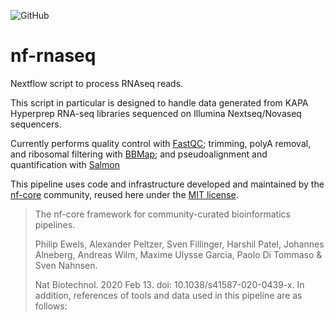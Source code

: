 
![GitHub](https://img.shields.io/github/license/milescsmith/nf-rnaseq)
# nf-rnaseq

Nextflow script to process RNAseq reads.

This script in particular is designed to handle data generated from KAPA
Hyperprep RNA-seq libraries sequenced on Illumina Nextseq/Novaseq sequencers.

Currently performs quality control with [FastQC](https://www.bioinformatics.babraham.ac.uk/projects/fastqc/);
trimming, polyA removal, and ribosomal filtering with [BBMap](https://jgi.doe.gov/data-and-tools/bbtools/bb-tools-user-guide/bbmap-guide/);
and pseudoalignment and quantification with [Salmon](https://combine-lab.github.io/salmon/)

This pipeline uses code and infrastructure developed and maintained by the [nf-core](https://nf-co.re) community, reused here under the [MIT license](https://github.com/nf-core/tools/blob/master/LICENSE).

> The nf-core framework for community-curated bioinformatics pipelines.
>
> Philip Ewels, Alexander Peltzer, Sven Fillinger, Harshil Patel, Johannes Alneberg, Andreas Wilm, Maxime Ulysse Garcia, Paolo Di Tommaso & Sven Nahnsen.
>
> Nat Biotechnol. 2020 Feb 13. doi: 10.1038/s41587-020-0439-x.
> In addition, references of tools and data used in this pipeline are as follows:

<!-- ![Example](./pipeline_dag.svg) -->
